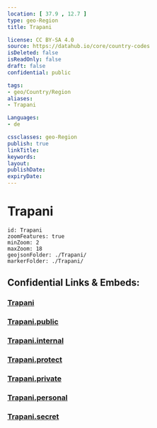 ```yaml
---
location: [ 37.9 , 12.7 ] 
type: geo-Region
title: Trapani

license: CC BY-SA 4.0
source: https://datahub.io/core/country-codes
isDeleted: false
isReadOnly: false
draft: false
confidential: public

tags:
- geo/Country/Region
aliases:
- Trapani

Languages:
- de

cssclasses: geo-Region
publish: true
linkTitle: 
keywords: 
layout: 
publishDate: 
expiryDate: 
---
```


# Trapani

```leaflet
id: Trapani
zoomFeatures: true 
minZoom: 2 
maxZoom: 18
geojsonFolder: ./Trapani/
markerFolder: ./Trapani/
```


## Confidential Links & Embeds: 

### [Trapani](/_Standards/Earth/Continent/Europe/Europe~South/Italy/regions~Italy/Sicily/Trapani.md) 

### [Trapani.public](/_public/Earth/Continent/Europe/Europe~South/Italy/regions~Italy/Sicily/Trapani.public.md) 

### [Trapani.internal](/_internal/Earth/Continent/Europe/Europe~South/Italy/regions~Italy/Sicily/Trapani.internal.md) 

### [Trapani.protect](/_protect/Earth/Continent/Europe/Europe~South/Italy/regions~Italy/Sicily/Trapani.protect.md) 

### [Trapani.private](/_private/Earth/Continent/Europe/Europe~South/Italy/regions~Italy/Sicily/Trapani.private.md) 

### [Trapani.personal](/_personal/Earth/Continent/Europe/Europe~South/Italy/regions~Italy/Sicily/Trapani.personal.md) 

### [Trapani.secret](/_secret/Earth/Continent/Europe/Europe~South/Italy/regions~Italy/Sicily/Trapani.secret.md)

